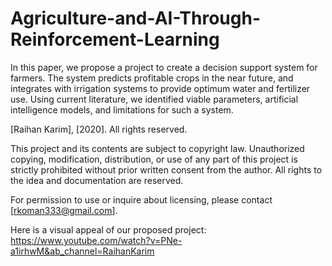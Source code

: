 # Agriculture-and-AI-Through-Reinforcement-Learning
In this paper, we propose a project to create a decision support system for farmers. The system predicts profitable crops in the near future, and integrates with irrigation systems to provide optimum water and fertilizer use. Using current literature, we identified viable parameters, artificial intelligence models, and limitations for such a system.

[Raihan Karim], [2020]. All rights reserved.

This project and its contents are subject to copyright law. Unauthorized copying, modification, distribution, or use of any part of this project is strictly prohibited without prior written consent from the author. All rights to the idea and documentation are reserved. 

For permission to use or inquire about licensing, please contact [rkoman333@gmail.com].

Here is a visual appeal of our proposed project: https://www.youtube.com/watch?v=PNe-a1irhwM&ab_channel=RaihanKarim 